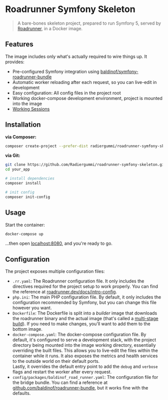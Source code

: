 Roadrunner Symfony Skeleton
===========================
> A bare-bones skeleton project, prepared to run Symfony 5, served by [Roadrunner](https://roadrunner.dev/), 
> in a Docker image.

Features
--------
The image includes only what's actually required to wire things up. It provides:

 - Pre-configured Symfony integration using 
   [baldinof/symfony-roadrunner-bundle](https://github.com/Baldinof/roadrunner-bundle)
 - Automatic worker reloading after each request, so you can live-edit in development
 - Easy configuration: All config files in the project root
 - Working docker-compose development environment, project is mounted into the image
 - [Working Sessions](https://github.com/spiral/roadrunner/issues/18)

Installation
------------
**via Composer:**  
```bash
composer create-project --prefer-dist radiergummi/roadrunner-symfony-skeleton your_app
```

**via Git:**
```bash
git clone https://github.com/Radiergummi/roadrunner-symfony-skeleton.git your_app
cd your_app

# install dependencies
composer install

# init config
composer init-config
```

Usage
-----
Start the container:
```bash
docker-compose up
```

...then open [localhost:8080](http://localhost:8080), and you're ready to go.

Configuration
-------------
The project exposes multiple configuration files:

 - `.rr.yaml`: The Roadrunner configuration file. It only includes the directives required for the project setup to work
   properly. You can find the reference at [roadrunner.dev/docs/intro-config](https://roadrunner.dev/docs/intro-config).
 - `php.ini`: The main PHP configuration file. By default, it only includes the configuration recommended by Symfony, 
   but you can change this file however you want.
 - `Dockerfile`: The Dockerfile is split into a _builder_ image that downloads the roadrunner binary and the actual 
   image (that's called a [multi-stage build](https://docs.docker.com/develop/develop-images/multistage-build/)). If you
   need to make changes, you'll want to add them to the bottom image.
 - `docker-compose.yaml`: The docker-compose configuration file. By default, it's configured to serve a development 
   stack, with the project directory being mounted into the image working directory, essentially overriding the built 
   files. This allows you to live-edit the files within the container while it runs. It also exposes the metrics and 
   health services to the outside world on their default ports.  
   Lastly, it overrides the default entry point to add the `debug` and `verbose` flags and restart the worker after 
   every request.
 - `config/packages/baldinof_road_runner.yaml`: The configuration file for the bridge bundle. You can find a reference
   at [github.com/baldinof/roadrunner-bundle](https://github.com/baldinof/roadrunner-bundle#configuration), but it works
   fine with the defaults.
